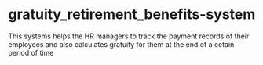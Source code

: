 # gratuity_retirement_benefits-system
This systems helps the HR managers to track the payment records of their employees and also calculates gratuity for them at the end of a cetain period of time
